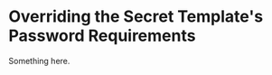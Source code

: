 [title]: # (Overriding the Secret Template's Password Requirements)
[tags]: # (XXX)
[priority]: # (4647)
# Overriding the Secret Template's Password Requirements
Something here.
